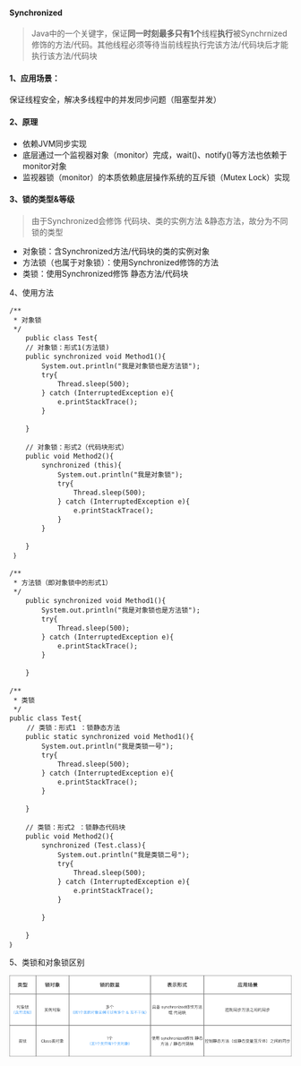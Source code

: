 #### Synchronized

> Java中的一个关键字，保证**同一时刻最多只有1个**线程**执行**被Synchrnized 修饰的方法/代码。其他线程必须等待当前线程执行完该方法/代码块后才能执行该方法/代码块

#### 1、应用场景：

保证线程安全，解决多线程中的并发同步问题（阻塞型并发）

#### 2、原理

* 依赖JVM同步实现
* 底层通过一个监视器对象（monitor）完成，wait\(\)、notify\(\)等方法也依赖于monitor对象
* 监视器锁（monitor）的本质依赖底层操作系统的互斥锁（Mutex Lock）实现

#### 3、锁的类型&等级

> 由于Synchronized会修饰 代码块、类的实例方法 &静态方法，故分为不同锁的类型

* 对象锁：含Synchronized方法/代码块的类的实例对象
* 方法锁（也属于对象锁）：使用Synchronized修饰的方法
* 类锁：使用Synchronized修饰 静态方法/代码块

4、使用方法

```
/**
 * 对象锁
 */
    public class Test{ 
    // 对象锁：形式1(方法锁) 
    public synchronized void Method1(){ 
        System.out.println("我是对象锁也是方法锁"); 
        try{ 
            Thread.sleep(500); 
        } catch (InterruptedException e){ 
            e.printStackTrace(); 
        } 
 
    } 
 
    // 对象锁：形式2（代码块形式） 
    public void Method2(){ 
        synchronized (this){ 
            System.out.println("我是对象锁"); 
            try{ 
                Thread.sleep(500); 
            } catch (InterruptedException e){ 
                e.printStackTrace(); 
            } 
        } 
 
    } 
 ｝

/**
 * 方法锁（即对象锁中的形式1）
 */
    public synchronized void Method1(){ 
        System.out.println("我是对象锁也是方法锁"); 
        try{ 
            Thread.sleep(500); 
        } catch (InterruptedException e){ 
            e.printStackTrace(); 
        } 
 
    } 

/**
 * 类锁
 */
public class Test{ 
　　 // 类锁：形式1 ：锁静态方法
    public static synchronized void Method1(){ 
        System.out.println("我是类锁一号"); 
        try{ 
            Thread.sleep(500); 
        } catch (InterruptedException e){ 
            e.printStackTrace(); 
        } 
 
    } 
 
    // 类锁：形式2 ：锁静态代码块
    public void Method2(){ 
        synchronized (Test.class){ 
            System.out.println("我是类锁二号"); 
            try{ 
                Thread.sleep(500); 
            } catch (InterruptedException e){ 
                e.printStackTrace(); 
            } 
 
        } 
 
    } 
｝
```

5、类锁和对象锁区别

![](/assets/944365-73825030c7a118fd.png)

